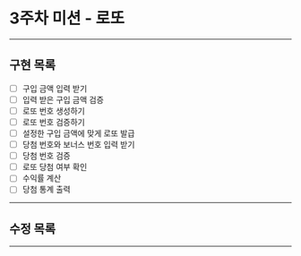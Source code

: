 # 3주차 미션 - 로또

---
## 구현 목록
- [ ] 구입 금액 입력 받기
- [ ] 입력 받은 구입 금액 검증
- [ ] 로또 번호 생성하기
- [ ] 로또 번호 검증하기
- [ ] 설정한 구입 금액에 맞게 로또 발급 
- [ ] 당첨 번호와 보너스 번호 입력 받기
- [ ] 당첨 번호 검증
- [ ] 로또 당첨 여부 확인
- [ ] 수익률 계산 
- [ ] 당첨 통계 출력

---
## 수정 목록

---
